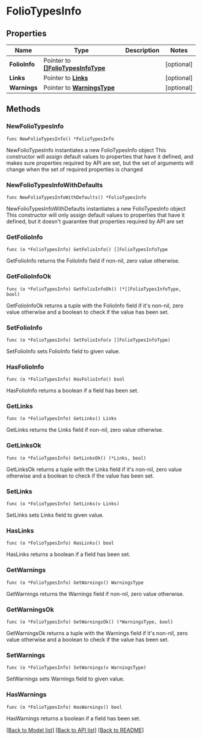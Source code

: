 # FolioTypesInfo

## Properties

Name | Type | Description | Notes
------------ | ------------- | ------------- | -------------
**FolioInfo** | Pointer to [**[]FolioTypesInfoType**](FolioTypesInfoType.md) |  | [optional] 
**Links** | Pointer to [**Links**](Links.md) |  | [optional] 
**Warnings** | Pointer to [**WarningsType**](WarningsType.md) |  | [optional] 

## Methods

### NewFolioTypesInfo

`func NewFolioTypesInfo() *FolioTypesInfo`

NewFolioTypesInfo instantiates a new FolioTypesInfo object
This constructor will assign default values to properties that have it defined,
and makes sure properties required by API are set, but the set of arguments
will change when the set of required properties is changed

### NewFolioTypesInfoWithDefaults

`func NewFolioTypesInfoWithDefaults() *FolioTypesInfo`

NewFolioTypesInfoWithDefaults instantiates a new FolioTypesInfo object
This constructor will only assign default values to properties that have it defined,
but it doesn't guarantee that properties required by API are set

### GetFolioInfo

`func (o *FolioTypesInfo) GetFolioInfo() []FolioTypesInfoType`

GetFolioInfo returns the FolioInfo field if non-nil, zero value otherwise.

### GetFolioInfoOk

`func (o *FolioTypesInfo) GetFolioInfoOk() (*[]FolioTypesInfoType, bool)`

GetFolioInfoOk returns a tuple with the FolioInfo field if it's non-nil, zero value otherwise
and a boolean to check if the value has been set.

### SetFolioInfo

`func (o *FolioTypesInfo) SetFolioInfo(v []FolioTypesInfoType)`

SetFolioInfo sets FolioInfo field to given value.

### HasFolioInfo

`func (o *FolioTypesInfo) HasFolioInfo() bool`

HasFolioInfo returns a boolean if a field has been set.

### GetLinks

`func (o *FolioTypesInfo) GetLinks() Links`

GetLinks returns the Links field if non-nil, zero value otherwise.

### GetLinksOk

`func (o *FolioTypesInfo) GetLinksOk() (*Links, bool)`

GetLinksOk returns a tuple with the Links field if it's non-nil, zero value otherwise
and a boolean to check if the value has been set.

### SetLinks

`func (o *FolioTypesInfo) SetLinks(v Links)`

SetLinks sets Links field to given value.

### HasLinks

`func (o *FolioTypesInfo) HasLinks() bool`

HasLinks returns a boolean if a field has been set.

### GetWarnings

`func (o *FolioTypesInfo) GetWarnings() WarningsType`

GetWarnings returns the Warnings field if non-nil, zero value otherwise.

### GetWarningsOk

`func (o *FolioTypesInfo) GetWarningsOk() (*WarningsType, bool)`

GetWarningsOk returns a tuple with the Warnings field if it's non-nil, zero value otherwise
and a boolean to check if the value has been set.

### SetWarnings

`func (o *FolioTypesInfo) SetWarnings(v WarningsType)`

SetWarnings sets Warnings field to given value.

### HasWarnings

`func (o *FolioTypesInfo) HasWarnings() bool`

HasWarnings returns a boolean if a field has been set.


[[Back to Model list]](../README.md#documentation-for-models) [[Back to API list]](../README.md#documentation-for-api-endpoints) [[Back to README]](../README.md)


